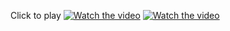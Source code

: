 Click to play
[![Watch the video](https://img.youtube.com/vi/9-sUYxdHycA/maxresdefault.jpg)](https://www.youtube.com/embed/9-sUYxdHycA?vq=hd1080&autoplay=1)
[![Watch the video](https://img.youtube.com/vi/wpTRd5V1lG0/maxresdefault.jpg)](https://www.youtube.com/embed/wpTRd5V1lG0?vq=hd1080&autoplay=1)
